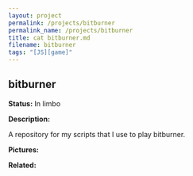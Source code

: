 ```yaml
---
layout: project
permalink: /projects/bitburner
permalink_name: /projects/bitburner
title: cat bitburner.md
filename: bitburner
tags: "[JS][game]"
---
```

## bitburner

**Status:** In limbo

**Description:**

A repository for my scripts that I use to play bitburner.

**Pictures:**

**Related:**
